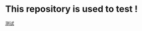 # This repository is used to test !
[测试](https://echo002.github.io/Demo/HTML%20and%20CSS/01%20HTML%E5%9F%BA%E7%A1%80%E5%85%A5%E9%97%A8/demo01/demo01.html)
